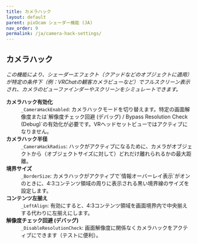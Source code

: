 ```yaml
---
title: カメラハック
layout: default
parent: pixOcam シェーダー機能 (JA)
nav_order: 9
permalink: /ja/camera-hack-settings/
---
```


## カメラハック

*この機能により、シェーダーエフェクト（クアッドなどのオブジェクトに適用）が特定の条件下（例：VRChatの観客カメラビューなど）でフルスクリーン表示され、カメラのビューファインダーやスクリーンをシミュレートできます。*

<dl>
  <dt><strong>カメラハック有効化</strong></dt>
  <dd><code>_CameraHackEnabled</code>: カメラハックモードを切り替えます。特定の画面解像度または`解像度チェック回避 (デバッグ) / Bypass Resolution Check (Debug)`の有効化が必要です。VRヘッドセットビューではアクティブになりません。</dd>

  <dt><strong>カメラハック半径</strong></dt>
  <dd><code>_CameraHackRadius</code>: ハックがアクティブになるために、カメラがオブジェクトから（オブジェクトサイズに対して）どれだけ離れられるかの最大距離。</dd>

  <dt><strong>境界サイズ</strong></dt>
  <dd><code>_BorderSize</code>: カメラハックがアクティブで`情報オーバーレイ表示`がオンのときに、4:3コンテンツ領域の周りに表示される黒い境界線のサイズを設定します。</dd>

  <dt><strong>コンテンツ左揃え</strong></dt>
  <dd><code>_LeftAlign</code>: 有効にすると、4:3コンテンツ領域を画面境界内で中央揃えする代わりに左揃えにします。</dd>

  <dt><strong>解像度チェック回避 (デバッグ)</strong></dt>
  <dd><code>_DisableResolutionCheck</code>: 画面解像度に関係なくカメラハックをアクティブにできます（テストに便利）。</dd>
</dl> 
